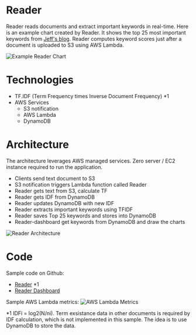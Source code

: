 Reader
======

Reader reads documents and extract important keywords in real-time. Here is an example chart created by Reader. It shows the top 25 most important keywords from [Jeff's blog](http://aws.amazon.com/blogs/aws/cloud-container-management/). Reader computes keyword scores just after a document is uploaded to S3 using AWS Lambda.

![Example Reader Chart](http://s3-ap-northeast-1.amazonaws.com/yifeng2-public/images/reader-dashboard.png)

# Technologies
- TF.IDF (Term Frequency times Inverse Document Frequency) *1
- AWS Services
  - S3 notification
  - AWS Lambda
  - DynamoDB
  
# Architecture
The architecture leverages AWS managed services. Zero server / EC2 instance required to run the application.

- Clients send text document to S3
- S3 notification triggers Lambda function called Reader
- Reader gets text from S3, calculate TF
- Reader gets IDF from DynamoDB
- Reader updates DynamoDB with new IDF
- Reader extracts important keywords using TFIDF
- Reader saves Top 25 keywords and stores into DynamoDB
- Reader-dashboard get keywords from DynamoDB and draw the charts

![Reader Architecture](http://s3-ap-northeast-1.amazonaws.com/yifeng2-public/images/reader-architecture.png)

# Code
Sample code on Github:

- [Reader](https://github.com/uprush/reader) *1
- [Reader Dashboard](https://github.com/uprush/reader-dashboard)

Sample AWS Lambda metrics:
![AWS Lambda Metrics](https://s3-ap-northeast-1.amazonaws.com/yifeng2-public/images/lambda-metrics.png)

*1 IDFi = log2(N/ni). Term exsistance data in other documents is required by IDF calculation, which is not implemented in this sample. The idea is to use DynamoDB to store the data.